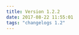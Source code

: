 ```yaml
---
title: Version 1.2.2
date: 2017-08-22 11:55:01 
tags: "changelogs 1.2"
---
```


<script src="https://gist.github.com/spinnaker-release/84b75e3701652dfedb86e20b806cbc39.js"></script>